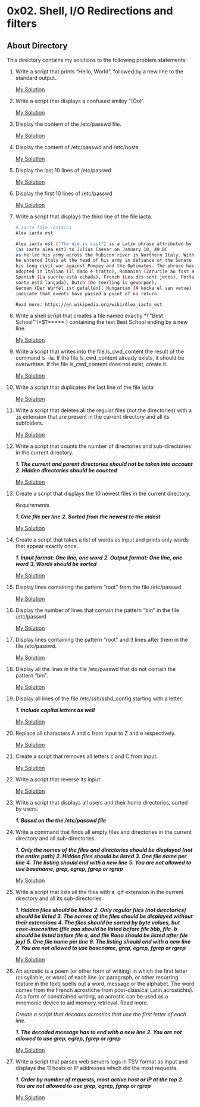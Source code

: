 # 0x02. Shell, I/O Redirections and filters

## About Directory

This directory contains my solutions to the following problem statements:

1. Write a script that prints “Hello, World”, followed by a new line to the standard output..

    [My Solution](./0-hello_world)

2. Write a script that displays a confused smiley "(Ôo)'.

    [My Solution](./1-confused_smiley)

3. Display the content of the /etc/passwd file.

    [My Solution](./2-hellofile)

4. Display the content of /etc/passwd and /etc/hosts

    [My Solution](./3-twofiles)

5. Display the last 10 lines of /etc/passwd

    [My Solution](./4-lastlines)

6. Display the first 10 lines of /etc/passwd

    [My Solution](./5-firstlines)

7. Write a script that displays the third line of the file iacta.

    ```bash
    # iacta file contains
    Alea iacta est

    Alea iacta est ("The die is cast") is a Latin phrase attributed by Suetonius
    (as iacta alea est) to Julius Caesar on January 10, 49 BC
    as he led his army across the Rubicon river in Northern Italy. With this step,
    he entered Italy at the head of his army in defiance of the Senate and began
    his long civil war against Pompey and the Optimates. The phrase has been
    adopted in Italian (Il dado è tratto), Romanian (Zarurile au fost aruncate),
    Spanish (La suerte está echada), French (Les dés sont jetés), Portuguese (A
    sorte está lançada), Dutch (De teerling is geworpen),
    German (Der Würfel ist gefallen), Hungarian (A kocka el van vetve) and many other languages to
    indicate that events have passed a point of no return.

    Read more: https://en.wikipedia.org/wiki/Alea_iacta_est
    ```

8. Write a shell script that creates a file named exactly \*\\'"Best School"\'\\*$\?\*\*\*\*\*:) containing the text Best School ending by a new line.

    [My Solution](./7-file)

9. Write a script that writes into the file ls_cwd_content the result of the command ls -la. If the file ls_cwd_content already exists, it should be overwritten. If the file ls_cwd_content does not exist, create it.

    [My Solution](./8-cwd_state)

10. Write a script that duplicates the last line of the file iacta

    [My Solution](./9-duplicate_last_line)

11. Write a script that deletes all the regular files (not the directories) with a .js extension that are present in the current directory and all its subfolders.

    [My Solution](./10-no_more_js)

12. Write a script that counts the number of directories and sub-directories in the current directory.

    ***1. The current and parent directories should not be taken into account***
    ***2. Hidden directories should be counted***

    [My Solution](./11-directories)

13. Create a script that displays the 10 newest files in the current directory.

    *Requirements*
    
    ***1. One file per line***
    ***2. Sorted from the newest to the oldest***

    [My Solution](./12-newest_files)

14. Create a script that takes a list of words as input and prints only words that appear exactly once.

    ***1. Input format: One line, one word***
    ***2. Output format: One line, one word***
    ***3. Words should be sorted***

    [My Solution](./13-unique)

15. Display lines containing the pattern “root” from the file /etc/passwd

    [My Solution](./14-findthatword)

16. Display the number of lines that contain the pattern “bin” in the file /etc/passwd

    [My Solution](./15-countthatword)

17. Display lines containing the pattern “root” and 3 lines after them in the file /etc/passwd.

    [My Solution](./16-whatsnext)

18. Display all the lines in the file /etc/passwd that do not contain the pattern “bin”.

    [My Solution](./17-hidethisword)

19. Display all lines of the file /etc/ssh/sshd_config starting with a letter.

    ***1. include capital letters as well***

    [My Solution](./18-letteronly)

20. Replace all characters A and c from input to Z and e respectively.

    [My Solution](./19-AZ)

21. Create a script that removes all letters c and C from input.

    [My Solution](./20-hiago)

22. Write a script that reverse its input.

    [My Solution](./21-reverse)

23. Write a script that displays all users and their home directories, sorted by users.

    ***1. Based on the the /etc/passwd file***

24. Write a command that finds all empty files and directories in the current directory and all sub-directories.

    ***1. Only the names of the files and directories should be displayed (not the entire path)***
    ***2. Hidden files should be listed***
    ***3. One file name per line***
    ***4. The listing should end with a new line***
    ***5. You are not allowed to use basename, grep, egrep, fgrep or rgrep***

    [My Solution](./100-empty_casks)

25. Write a script that lists all the files with a .gif extension in the current directory and all its sub-directories.

    ***1. Hidden files should be listed***
    ***2. Only regular files (not directories) should be listed***
    ***3. The names of the files should be displayed without their extensions***
    ***4. The files should be sorted by byte values, but case-insensitive (file aaa should be listed before file bbb, file .b should be listed before file a, and file Rona should be listed after file jay)***
    ***5. One file name per line***
    ***6. The listing should end with a new line***
    ***7. You are not allowed to use basename, grep, egrep, fgrep or rgrep***

    [My Solution](./101-gifs)

26. An acrostic is a poem (or other form of writing) in which the first letter (or syllable, or word) of each line (or paragraph, or other recurring feature in the text) spells out a word, message or the alphabet. The word comes from the French acrostiche from post-classical Latin acrostichis). As a form of constrained writing, an acrostic can be used as a mnemonic device to aid memory retrieval. Read more.

    *Create a script that decodes acrostics that use the first letter of each line.*

    ***1. The decoded message has to end with a new line***
    ***2. You are not allowed to use grep, egrep, fgrep or rgrep***

    [My Solution](./102-acrostic)

27. Write a script that parses web servers logs in TSV format as input and displays the 11 hosts or IP addresses which did the most requests.

    ***1. Order by number of requests, most active host or IP at the top***
    ***2. You are not allowed to use grep, egrep, fgrep or rgrep***

    [My Solution](./103-the_biggest_fan)